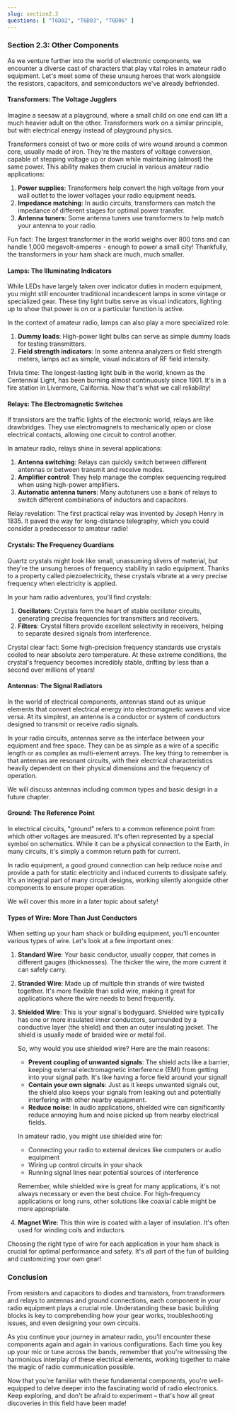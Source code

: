 ```yaml
---
slug: section2.3
questions: [ "T6D02", "T6D03", "T6D06" ]
---
```


### Section 2.3: Other Components

As we venture further into the world of electronic components, we encounter a diverse cast of characters that play vital roles in amateur radio equipment. Let's meet some of these unsung heroes that work alongside the resistors, capacitors, and semiconductors we've already befriended.

#### Transformers: The Voltage Jugglers

Imagine a seesaw at a playground, where a small child on one end can lift a much heavier adult on the other. Transformers work on a similar principle, but with electrical energy instead of playground physics.

Transformers consist of two or more coils of wire wound around a common core, usually made of iron. They're the masters of voltage conversion, capable of stepping voltage up or down while maintaining (almost) the same power. This ability makes them crucial in various amateur radio applications:

1. **Power supplies**: Transformers help convert the high voltage from your wall outlet to the lower voltages your radio equipment needs.
2. **Impedance matching**: In audio circuits, transformers can match the impedance of different stages for optimal power transfer.
3. **Antenna tuners**: Some antenna tuners use transformers to help match your antenna to your radio.

Fun fact: The largest transformer in the world weighs over 800 tons and can handle 1,000 megavolt-amperes - enough to power a small city! Thankfully, the transformers in your ham shack are much, much smaller.

#### Lamps: The Illuminating Indicators

While LEDs have largely taken over indicator duties in modern equipment, you might still encounter traditional incandescent lamps in some vintage or specialized gear. These tiny light bulbs serve as visual indicators, lighting up to show that power is on or a particular function is active.

In the context of amateur radio, lamps can also play a more specialized role:

1. **Dummy loads**: High-power light bulbs can serve as simple dummy loads for testing transmitters.
2. **Field strength indicators**: In some antenna analyzers or field strength meters, lamps act as simple, visual indicators of RF field intensity.

Trivia time: The longest-lasting light bulb in the world, known as the Centennial Light, has been burning almost continuously since 1901. It's in a fire station in Livermore, California. Now that's what we call reliability!

#### Relays: The Electromagnetic Switches

If transistors are the traffic lights of the electronic world, relays are like drawbridges. They use electromagnets to mechanically open or close electrical contacts, allowing one circuit to control another.

In amateur radio, relays shine in several applications:

1. **Antenna switching**: Relays can quickly switch between different antennas or between transmit and receive modes.
2. **Amplifier control**: They help manage the complex sequencing required when using high-power amplifiers.
3. **Automatic antenna tuners**: Many autotuners use a bank of relays to switch different combinations of inductors and capacitors.

Relay revelation: The first practical relay was invented by Joseph Henry in 1835. It paved the way for long-distance telegraphy, which you could consider a predecessor to amateur radio!

#### Crystals: The Frequency Guardians

Quartz crystals might look like small, unassuming slivers of material, but they're the unsung heroes of frequency stability in radio equipment. Thanks to a property called piezoelectricity, these crystals vibrate at a very precise frequency when electricity is applied.

In your ham radio adventures, you'll find crystals:

1. **Oscillators**: Crystals form the heart of stable oscillator circuits, generating precise frequencies for transmitters and receivers.
2. **Filters**: Crystal filters provide excellent selectivity in receivers, helping to separate desired signals from interference.

Crystal clear fact: Some high-precision frequency standards use crystals cooled to near absolute zero temperature. At these extreme conditions, the crystal's frequency becomes incredibly stable, drifting by less than a second over millions of years!


#### Antennas: The Signal Radiators

In the world of electrical components, antennas stand out as unique elements that convert electrical energy into electromagnetic waves and vice versa. At its simplest, an antenna is a conductor or system of conductors designed to transmit or receive radio signals.

In your radio circuits, antennas serve as the interface between your equipment and free space. They can be as simple as a wire of a specific length or as complex as multi-element arrays. The key thing to remember is that antennas are resonant circuits, with their electrical characteristics heavily dependent on their physical dimensions and the frequency of operation.

We will discuss antennas including common types and basic design in a future chapter.

#### Ground: The Reference Point

In electrical circuits, "ground" refers to a common reference point from which other voltages are measured. It's often represented by a special symbol on schematics. While it can be a physical connection to the Earth, in many circuits, it's simply a common return path for current.

In radio equipment, a good ground connection can help reduce noise and provide a path for static electricity and induced currents to dissipate safely. It's an integral part of many circuit designs, working silently alongside other components to ensure proper operation.

We will cover this more in a later topic about safety!

#### Types of Wire: More Than Just Conductors

When setting up your ham shack or building equipment, you'll encounter various types of wire. Let's look at a few important ones:

1. **Standard Wire**: Your basic conductor, usually copper, that comes in different gauges (thicknesses). The thicker the wire, the more current it can safely carry.

2. **Stranded Wire**: Made up of multiple thin strands of wire twisted together. It's more flexible than solid wire, making it great for applications where the wire needs to bend frequently.

3. **Shielded Wire**: This is your signal's bodyguard. Shielded wire typically has one or more insulated inner conductors, surrounded by a conductive layer (the shield) and then an outer insulating jacket. The shield is usually made of braided wire or metal foil.

   So, why would you use shielded wire? Here are the main reasons:

   - **Prevent coupling of unwanted signals**: The shield acts like a barrier, keeping external electromagnetic interference (EMI) from getting into your signal path. It's like having a force field around your signal!
   - **Contain your own signals**: Just as it keeps unwanted signals out, the shield also keeps your signals from leaking out and potentially interfering with other nearby equipment.
   - **Reduce noise**: In audio applications, shielded wire can significantly reduce annoying hum and noise picked up from nearby electrical fields.

   In amateur radio, you might use shielded wire for:

   - Connecting your radio to external devices like computers or audio equipment
   - Wiring up control circuits in your shack
   - Running signal lines near potential sources of interference

   Remember, while shielded wire is great for many applications, it's not always necessary or even the best choice. For high-frequency applications or long runs, other solutions like coaxial cable might be more appropriate.

4. **Magnet Wire**: This thin wire is coated with a layer of insulation. It's often used for winding coils and inductors.

Choosing the right type of wire for each application in your ham shack is crucial for optimal performance and safety. It's all part of the fun of building and customizing your own gear!

### Conclusion

From resistors and capacitors to diodes and transistors, from transformers and relays to antennas and ground connections, each component in your radio equipment plays a crucial role. Understanding these basic building blocks is key to comprehending how your gear works, troubleshooting issues, and even designing your own circuits.

As you continue your journey in amateur radio, you'll encounter these components again and again in various configurations. Each time you key up your mic or tune across the bands, remember that you're witnessing the harmonious interplay of these electrical elements, working together to make the magic of radio communication possible.

Now that you're familiar with these fundamental components, you're well-equipped to delve deeper into the fascinating world of radio electronics. Keep exploring, and don't be afraid to experiment – that's how all great discoveries in this field have been made!
